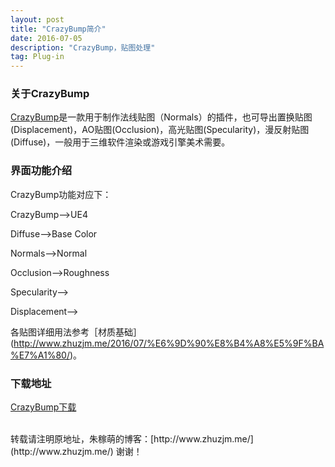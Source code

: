 ```yaml
---
layout: post
title: "CrazyBump简介"
date: 2016-07-05
description: "CrazyBump，贴图处理"
tag: Plug-in
---  
```

### 关于CrazyBump
[CrazyBump](http://www.crazybump.com/)是一款用于制作法线贴图（Normals）的插件，也可导出置换贴图(Displacement)，AO贴图(Occlusion)，高光贴图(Specularity)，漫反射贴图(Diffuse)，一般用于三维软件渲染或游戏引擎美术需要。

### 界面功能介绍
CrazyBump功能对应下：

CrazyBump——>UE4

Diffuse——>Base Color

Normals——>Normal

Occlusion——>Roughness

Specularity——>

Displacement——>

各贴图详细用法参考［材质基础］(http://www.zhuzjm.me/2016/07/%E6%9D%90%E8%B4%A8%E5%9F%BA%E7%A1%80/)。

### 下载地址

[CrazyBump下载](http://pan.baidu.com/s/1skW4iip)

<br>
转载请注明原地址，朱稼萌的博客：[http://www.zhuzjm.me/](http://www.zhuzjm.me/) 谢谢！
